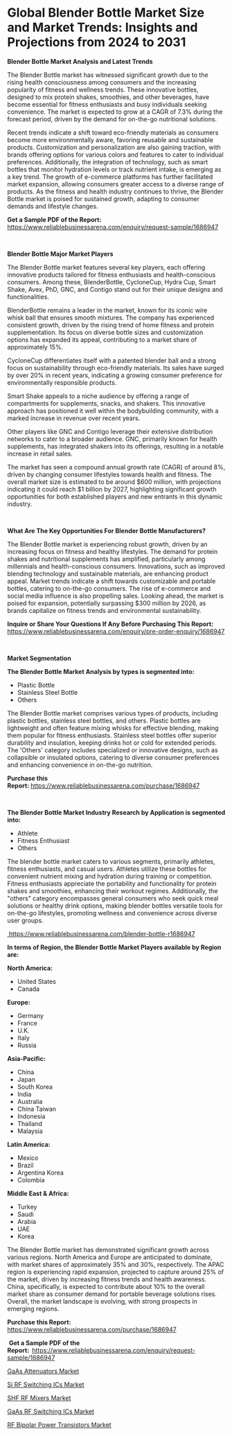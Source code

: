 <p><h1>Global Blender Bottle Market Size and Market Trends: Insights and Projections from 2024 to 2031</h1></p><p><strong>Blender Bottle Market Analysis and Latest Trends</strong></p>
<p><p>The Blender Bottle market has witnessed significant growth due to the rising health consciousness among consumers and the increasing popularity of fitness and wellness trends. These innovative bottles, designed to mix protein shakes, smoothies, and other beverages, have become essential for fitness enthusiasts and busy individuals seeking convenience. The market is expected to grow at a CAGR of 7.3% during the forecast period, driven by the demand for on-the-go nutritional solutions.</p><p>Recent trends indicate a shift toward eco-friendly materials as consumers become more environmentally aware, favoring reusable and sustainable products. Customization and personalization are also gaining traction, with brands offering options for various colors and features to cater to individual preferences. Additionally, the integration of technology, such as smart bottles that monitor hydration levels or track nutrient intake, is emerging as a key trend. The growth of e-commerce platforms has further facilitated market expansion, allowing consumers greater access to a diverse range of products. As the fitness and health industry continues to thrive, the Blender Bottle market is poised for sustained growth, adapting to consumer demands and lifestyle changes.</p></p>
<p><strong>Get a Sample PDF of the Report:&nbsp;</strong> <a href="https://www.reliablebusinessarena.com/enquiry/request-sample/1686947?utm_campaign=1683&utm_medium=2&utm_source=Github&utm_content=ia&utm_term=16102024&utm_id=blender-bottle">https://www.reliablebusinessarena.com/enquiry/request-sample/1686947</a></p>
<p>&nbsp;</p>
<p><strong>Blender Bottle Major Market Players</strong></p>
<p><p>The Blender Bottle market features several key players, each offering innovative products tailored for fitness enthusiasts and health-conscious consumers. Among these, BlenderBottle, CycloneCup, Hydra Cup, Smart Shake, Avex, PhD, GNC, and Contigo stand out for their unique designs and functionalities.</p><p>BlenderBottle remains a leader in the market, known for its iconic wire whisk ball that ensures smooth mixtures. The company has experienced consistent growth, driven by the rising trend of home fitness and protein supplementation. Its focus on diverse bottle sizes and customization options has expanded its appeal, contributing to a market share of approximately 15%.</p><p>CycloneCup differentiates itself with a patented blender ball and a strong focus on sustainability through eco-friendly materials. Its sales have surged by over 20% in recent years, indicating a growing consumer preference for environmentally responsible products.</p><p>Smart Shake appeals to a niche audience by offering a range of compartments for supplements, snacks, and shakers. This innovative approach has positioned it well within the bodybuilding community, with a marked increase in revenue over recent years.</p><p>Other players like GNC and Contigo leverage their extensive distribution networks to cater to a broader audience. GNC, primarily known for health supplements, has integrated shakers into its offerings, resulting in a notable increase in retail sales.</p><p>The market has seen a compound annual growth rate (CAGR) of around 8%, driven by changing consumer lifestyles towards health and fitness. The overall market size is estimated to be around $600 million, with projections indicating it could reach $1 billion by 2027, highlighting significant growth opportunities for both established players and new entrants in this dynamic industry.</p></p>
<p>&nbsp;</p>
<p><strong>What Are The Key Opportunities For Blender Bottle Manufacturers?</strong></p>
<p><p>The Blender Bottle market is experiencing robust growth, driven by an increasing focus on fitness and healthy lifestyles. The demand for protein shakes and nutritional supplements has amplified, particularly among millennials and health-conscious consumers. Innovations, such as improved blending technology and sustainable materials, are enhancing product appeal. Market trends indicate a shift towards customizable and portable bottles, catering to on-the-go consumers. The rise of e-commerce and social media influence is also propelling sales. Looking ahead, the market is poised for expansion, potentially surpassing $300 million by 2026, as brands capitalize on fitness trends and environmental sustainability.</p></p>
<p><strong>Inquire or Share Your Questions If Any Before Purchasing This Report:</strong> <a href="https://www.reliablebusinessarena.com/enquiry/pre-order-enquiry/1686947?utm_campaign=1683&utm_medium=2&utm_source=Github&utm_content=ia&utm_term=16102024&utm_id=blender-bottle">https://www.reliablebusinessarena.com/enquiry/pre-order-enquiry/1686947</a></p>
<p>&nbsp;</p>
<p><strong>Market Segmentation</strong></p>
<p><strong>The Blender Bottle Market Analysis by types is segmented into:</strong></p>
<p><ul><li>Plastic Bottle</li><li>Stainless Steel Bottle</li><li>Others</li></ul></p>
<p><p>The Blender Bottle market comprises various types of products, including plastic bottles, stainless steel bottles, and others. Plastic bottles are lightweight and often feature mixing whisks for effective blending, making them popular for fitness enthusiasts. Stainless steel bottles offer superior durability and insulation, keeping drinks hot or cold for extended periods. The 'Others' category includes specialized or innovative designs, such as collapsible or insulated options, catering to diverse consumer preferences and enhancing convenience in on-the-go nutrition.</p></p>
<p><strong>Purchase this Report:&nbsp;</strong><a href="https://www.reliablebusinessarena.com/purchase/1686947?utm_campaign=1683&utm_medium=2&utm_source=Github&utm_content=ia&utm_term=16102024&utm_id=blender-bottle">https://www.reliablebusinessarena.com/purchase/1686947</a></p>
<p>&nbsp;</p>
<p><strong>The Blender Bottle Market Industry Research by Application is segmented into:</strong></p>
<p><ul><li>Athlete</li><li>Fitness Enthusiast</li><li>Others</li></ul></p>
<p><p>The blender bottle market caters to various segments, primarily athletes, fitness enthusiasts, and casual users. Athletes utilize these bottles for convenient nutrient mixing and hydration during training or competition. Fitness enthusiasts appreciate the portability and functionality for protein shakes and smoothies, enhancing their workout regimes. Additionally, the "others" category encompasses general consumers who seek quick meal solutions or healthy drink options, making blender bottles versatile tools for on-the-go lifestyles, promoting wellness and convenience across diverse user groups.</p></p>
<p><a href="https://www.reliablebusinessarena.com/blender-bottle-r1686947?utm_campaign=1683&utm_medium=2&utm_source=Github&utm_content=ia&utm_term=16102024&utm_id=blender-bottle">&nbsp;https://www.reliablebusinessarena.com/blender-bottle-r1686947</a></p>
<p><strong>In terms of Region, the Blender Bottle Market Players available by Region are:</strong></p>
<p>
    <p> <strong> North America: </strong>
        <ul>
            <li>United States</li>
            <li>Canada</li>
        </ul>
        </p> 
    <p> <strong> Europe: </strong>
        <ul>
            <li>Germany</li>
            <li>France</li>
            <li>U.K.</li>
            <li>Italy</li>
            <li>Russia</li>
        </ul>
        </p> 
    <p> <strong> Asia-Pacific: </strong>
        <ul>
            <li>China</li>
            <li>Japan</li>
            <li>South Korea</li>
            <li>India</li>
            <li>Australia</li>
            <li>China Taiwan</li>
            <li>Indonesia</li>
            <li>Thailand</li>
            <li>Malaysia</li>
        </ul>
        </p> 
    <p> <strong> Latin America: </strong>
        <ul>
            <li>Mexico</li>
            <li>Brazil</li>
            <li>Argentina Korea</li>
            <li>Colombia</li>
        </ul>
        </p> 
    <p> <strong> Middle East & Africa: </strong>
        <ul>
            <li>Turkey</li>
            <li>Saudi</li>
            <li>Arabia</li>
            <li>UAE</li>
            <li>Korea</li>
        </ul>
    </p>
    </p>
<p><p>The Blender Bottle market has demonstrated significant growth across various regions. North America and Europe are anticipated to dominate, with market shares of approximately 35% and 30%, respectively. The APAC region is experiencing rapid expansion, projected to capture around 25% of the market, driven by increasing fitness trends and health awareness. China, specifically, is expected to contribute about 10% to the overall market share as consumer demand for portable beverage solutions rises. Overall, the market landscape is evolving, with strong prospects in emerging regions.</p></p>
<p><strong>Purchase this Report: </strong><a href="https://www.reliablebusinessarena.com/purchase/1686947?utm_campaign=1683&utm_medium=2&utm_source=Github&utm_content=ia&utm_term=16102024&utm_id=blender-bottle">https://www.reliablebusinessarena.com/purchase/1686947</a></p>
<p>&nbsp;<strong>Get a Sample PDF of the Report:&nbsp;&nbsp;</strong><a href="https://www.reliablebusinessarena.com/enquiry/request-sample/1686947?utm_campaign=1683&utm_medium=2&utm_source=Github&utm_content=ia&utm_term=16102024&utm_id=blender-bottle">https://www.reliablebusinessarena.com/enquiry/request-sample/1686947</a></p>
<p><strong></strong></p>
<p><p><a href="https://www.linkedin.com/pulse/global-gaas-attenuators-industry-analysis-share-growth-qokbf?trk=public_post_embed_feed-article-content&utm_campaign=1683&utm_medium=2&utm_source=Github&utm_content=ia&utm_term=16102024&utm_id=blender-bottle">GaAs Attenuators Market</a></p><p><a href="https://www.linkedin.com/pulse/sustainability-trends-si-rf-switching-ics-industry-market-implications-x0uff?trk=public_post_embed_feed-article-content&utm_campaign=1683&utm_medium=2&utm_source=Github&utm_content=ia&utm_term=16102024&utm_id=blender-bottle">Si RF Switching ICs Market</a></p><p><a href="https://www.linkedin.com/pulse/strategic-forecast-shf-rf-mixers-market-growth-trends-size-y9hvf?trk=public_post_embed_feed-article-content&utm_campaign=1683&utm_medium=2&utm_source=Github&utm_content=ia&utm_term=16102024&utm_id=blender-bottle">SHF RF Mixers Market</a></p><p><a href="https://www.linkedin.com/pulse/gaas-rf-switching-ics-market-segmentation-applications-types-kgxff?trk=public_post_embed_feed-article-content&utm_campaign=1683&utm_medium=2&utm_source=Github&utm_content=ia&utm_term=16102024&utm_id=blender-bottle">GaAs RF Switching ICs Market</a></p><p><a href="https://www.linkedin.com/pulse/rf-bipolar-power-transistors-value-chain-analysis-from-raw-hmrpf?trk=public_post_embed_feed-article-content&utm_campaign=1683&utm_medium=2&utm_source=Github&utm_content=ia&utm_term=16102024&utm_id=blender-bottle">RF Bipolar Power Transistors Market</a></p></p>